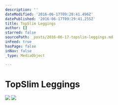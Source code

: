 ```yaml
---
description: ''
dateModified: '2016-06-17T09:28:41.496Z'
datePublished: '2016-06-17T09:29:41.255Z'
title: TopSlim Leggings
author: []
starred: false
sourcePath: _posts/2016-06-17-topslim-leggings.md
inFeed: true
hasPage: false
inNav: false
_type: MediaObject

---
```

# TopSlim Leggings
![](https://the-grid-user-content.s3-us-west-2.amazonaws.com/38f3e614-68d3-428a-926a-046f5201de7d.png)
![](https://the-grid-user-content.s3-us-west-2.amazonaws.com/192b2f80-6b8f-41fd-929c-44b7133de863.png)